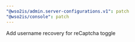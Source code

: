 ```yaml
---
"@wso2is/admin.server-configurations.v1": patch
"@wso2is/console": patch
---
```


Add username recovery for reCaptcha toggle
